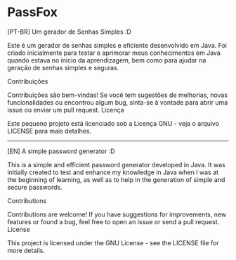 # PassFox

[PT-BR]
Um gerador de Senhas Simples :D

Este é um gerador de senhas simples e eficiente desenvolvido em Java. Foi criado inicialmente para testar e aprimorar meus conhecimentos em Java quando estava no inicio da aprendizagem, bem como para ajudar na geração de senhas simples e seguras.


Contribuições

Contribuições são bem-vindas! Se você tem sugestões de melhorias, novas funcionalidades ou encontrou algum bug, sinta-se à vontade para abrir uma issue ou enviar um pull request.
Licença

Este pequeno projeto está licenciado sob a Licença GNU - veja o arquivo LICENSE para mais detalhes.


****************************************************************



[EN]
A simple password generator :D 

This is a simple and efficient password generator developed in Java. It was initially created to test and enhance my knowledge in Java when I was at the beginning of learning, as well as to help in the generation of simple and secure passwords. 

Contributions 

Contributions are welcome! If you have suggestions for improvements, new features or found a bug, feel free to open an issue or send a pull request.
License

This project is licensed under the GNU License - see the LICENSE file for more details.
